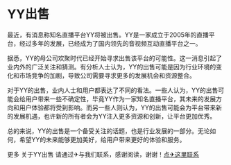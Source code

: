 # YY出售

最近，有消息称知名直播平台YY将被出售。YY是一家成立于2005年的直播平台，经过多年的发展，已经成为了国内领先的音视频互动直播平台之一。

据悉，YY的母公司欢聚时代已经开始寻求出售该平台的可能性。这一消息引起了业内外的广泛关注和猜测。有分析人士认为，YY的出售可能是因为行业环境的变化和市场竞争的加剧，导致公司需要寻求更多的发展机会和资源整合。

对于YY的出售，业内人士和用户都表达了不同的看法。一些人认为，YY的出售可能会给用户带来一些不确定性，毕竟YY作为一家知名直播平台，其未来的发展方向和用户体验都将受到影响。而另一些人则认为，YY的出售可能会为平台带来新的发展机遇，也许新的所有者会为YY注入更多资源和创新，让平台更加优秀。

总的来说，YY的出售是一个备受关注的话题，也是行业发展的一部分。无论如何，希望YY的未来能够更加美好，给用户带来更好的体验和服务。

更多 关于YY出售 请通过✈与我们联系，感谢阅读，谢谢！[点✈这里联系](https://a.k02.cc)
